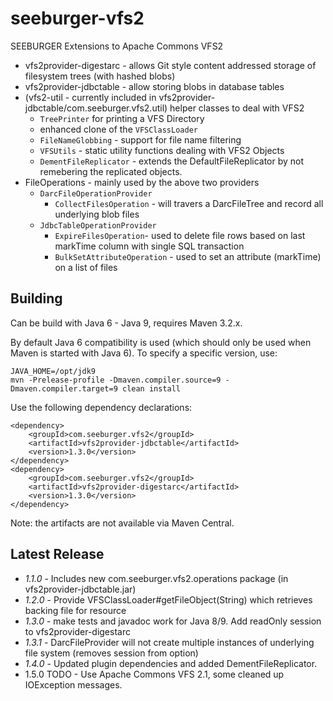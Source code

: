 seeburger-vfs2
==============

SEEBURGER Extensions to Apache Commons VFS2

* vfs2provider-digestarc - allows Git style content addressed storage of filesystem trees (with hashed blobs)
* vfs2provider-jdbctable - allow storing blobs in database tables
* (vfs2-util - currently included in vfs2provider-jdbctable/com.seeburger.vfs2.util) helper classes to deal with VFS2
  * `TreePrinter` for printing a VFS Directory
  * enhanced clone of the `VFSClassLoader`
  * `FileNameGlobbing` - support for file name filtering
  * `VFSUtils` - static utility functions dealing with VFS2 Objects
  * `DementFileReplicator` - extends the DefaultFileReplicator by not remebering the replicated objects.
* FileOperations - mainly used by the above two providers
  * `DarcFileOperationProvider`
    * `CollectFilesOperation` - will travers a DarcFileTree and record all underlying blob files
  * `JdbcTableOperationProvider`
    * `ExpireFilesOperation`- used to delete file rows based on last markTime column with single SQL transaction
    * `BulkSetAttributeOperation` - used to set an attribute (markTime) on a list of files

Building
--------

Can be build with Java 6 - Java 9, requires Maven 3.2.x.

By default Java 6 compatibility is used (which should only be used when Maven is started with Java 6).
To specify a specific version, use:

    JAVA_HOME=/opt/jdk9
    mvn -Prelease-profile -Dmaven.compiler.source=9 -Dmaven.compiler.target=9 clean install

Use the following dependency declarations:

    <dependency>
        <groupId>com.seeburger.vfs2</groupId>
        <artifactId>vfs2provider-jdbctable</artifactId>
        <version>1.3.0</version>
    </dependency>
    <dependency>
        <groupId>com.seeburger.vfs2</groupId>
        <artifactId>vfs2provider-digestarc</artifactId>
        <version>1.3.0</version>
    </dependency>

Note: the artifacts are not available via Maven Central.

Latest Release
--------------

* *1.1.0* - Includes new com.seeburger.vfs2.operations package (in vfs2provider-jdbctable.jar)
* *1.2.0* - Provide VFSClassLoader#getFileObject(String) which retrieves backing file for resource
* *1.3.0* - make tests and javadoc work for Java 8/9. Add readOnly session to vfs2provider-digestarc
* *1.3.1* - DarcFileProvider will not create multiple instances of underlying file system (removes session from option)
* *1.4.0* - Updated plugin dependencies and added DementFileReplicator.
* 1.5.0 TODO - Use Apache Commons VFS 2.1, some cleaned up IOException messages.
